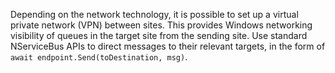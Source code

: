 Depending on the network technology, it is possible to set up a virtual private network (VPN) between sites. This provides Windows networking visibility of queues in the target site from the sending site. Use standard NServiceBus APIs to direct messages to their relevant targets, in the form of `await endpoint.Send(toDestination, msg)`.